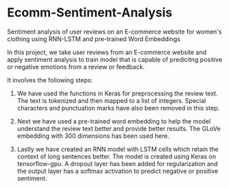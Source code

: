 # Ecomm-Sentiment-Analysis
Sentiment analysis of user reviews on an E-commerce website for women's clothing using RNN-LSTM and pre-trained Word Embeddings


In this project, we take user reviews from an E-commerce website and apply sentiment analysis to train model that is capable of predicitng
positive or negative emotions from a review or feedback.

It involves the following steps:

1. We have used the functions in Keras for preprocessing the review text. The text is tokenized and then mapped to a list of integers. Special
characters and punctuation marks have also been removed in this step.

2. Next we have used a pre-trained word embedding to help the model understand the review text better and provide better results. The GLoVe
embedding with 300 dimensions has been used here.

3. Lastly we have created an RNN model with LSTM cells which retain the context of long sentences better. The model is created using Keras on
tensorflow-gpu. A dropout layer has been added for regularization and the output layer has a softmax activation to predict negative or positive 
sentiment.
